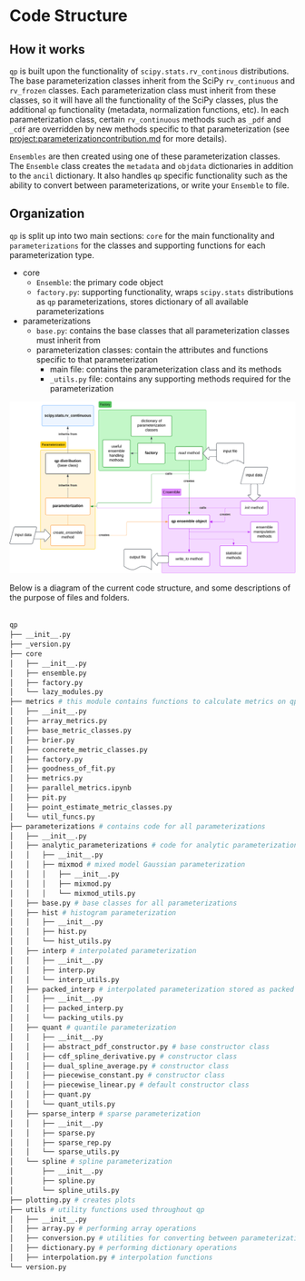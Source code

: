 # Code Structure

## How it works

`qp` is built upon the functionality of `scipy.stats.rv_continous` distributions. The base parameterization classes inherit from the SciPy `rv_continuous` and `rv_frozen` classes. Each parameterization class must inherit from these classes, so it will have all the functionality of the SciPy classes, plus the additional `qp` functionality (metadata, normalization functions, etc). In each parameterization class, certain `rv_continuous` methods such as `_pdf` and `_cdf` are overridden by new methods specific to that parameterization (see <project:parameterizationcontribution.md> for more details).

`Ensembles` are then created using one of these parameterization classes. The `Ensemble` class creates the `metadata` and `objdata` dictionaries in addition to the `ancil` dictionary. It also handles `qp` specific functionality such as the ability to convert between parameterizations, or write your `Ensemble` to file.

## Organization

`qp` is split up into two main sections: `core` for the main functionality and `parameterizations` for the classes and supporting functions for each parameterization type.

- core
  - `Ensemble`: the primary code object
  - `factory.py`: supporting functionality, wraps `scipy.stats` distributions as `qp` parameterizations, stores dictionary of all available parameterizations
- parameterizations
  - `base.py`: contains the base classes that all parameterization classes must inherit from
  - parameterization classes: contain the attributes and functions specific to that parameterization
    - main file: contains the parameterization class and its methods
    - `_utils.py` file: contains any supporting methods required for the parameterization

![qp-code-structure](../assets/qp-model-diagram.svg)

Below is a diagram of the current code structure, and some descriptions of the purpose of files and folders.

```bash

qp
├── __init__.py
├── _version.py
├── core
│   ├── __init__.py
│   ├── ensemble.py
│   ├── factory.py
│   └── lazy_modules.py
├── metrics # this module contains functions to calculate metrics on qp objects
│   ├── __init__.py
│   ├── array_metrics.py
│   ├── base_metric_classes.py
│   ├── brier.py
│   ├── concrete_metric_classes.py
│   ├── factory.py
│   ├── goodness_of_fit.py
│   ├── metrics.py
│   ├── parallel_metrics.ipynb
│   ├── pit.py
│   ├── point_estimate_metric_classes.py
│   └── util_funcs.py
├── parameterizations # contains code for all parameterizations
│   ├── __init__.py
│   ├── analytic_parameterizations # code for analytic parameterizations
│   │   ├── __init__.py
│   │   ├── mixmod # mixed model Gaussian parameterization
│   │   │   ├── __init__.py
│   │   │   ├── mixmod.py
│   │   │   └── mixmod_utils.py
│   ├── base.py # base classes for all parameterizations
│   ├── hist # histogram parameterization
│   │   ├── __init__.py
│   │   ├── hist.py
│   │   └── hist_utils.py
│   ├── interp # interpolated parameterization
│   │   ├── __init__.py
│   │   ├── interp.py
│   │   └── interp_utils.py
│   ├── packed_interp # interpolated parameterization stored as packed integers
│   │   ├── __init__.py
│   │   ├── packed_interp.py
│   │   └── packing_utils.py
│   ├── quant # quantile parameterization
│   │   ├── __init__.py
│   │   ├── abstract_pdf_constructor.py # base constructor class
│   │   ├── cdf_spline_derivative.py # constructor class
│   │   ├── dual_spline_average.py # constructor class
│   │   ├── piecewise_constant.py # constructor class
│   │   ├── piecewise_linear.py # default constructor class
│   │   ├── quant.py
│   │   └── quant_utils.py
│   ├── sparse_interp # sparse parameterization
│   │   ├── __init__.py
│   │   ├── sparse.py
│   │   ├── sparse_rep.py
│   │   └── sparse_utils.py
│   └── spline # spline parameterization
│       ├── __init__.py
│       ├── spline.py
│       └── spline_utils.py
├── plotting.py # creates plots
├── utils # utility functions used throughout qp
│   ├── __init__.py
│   ├── array.py # performing array operations
│   ├── conversion.py # utilities for converting between parameterizations and unused functions
│   ├── dictionary.py # performing dictionary operations
│   ├── interpolation.py # interpolation functions
└── version.py

```

